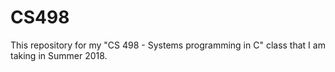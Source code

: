 # CS498
This repository for my "CS 498 - Systems programming in C" class that I am taking in Summer 2018. 
